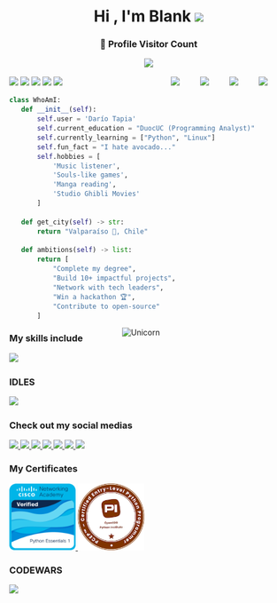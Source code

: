 <h1 align="center"><b>Hi , I'm Blank </b><img src="https://media.giphy.com/media/hvRJCLFzcasrR4ia7z/giphy.gif" width="35"></h1>
<div align=center>
  <h3><b>📍 Profile Visitor Count</b></h3>
</div>
<p align="center" >   
  <img src="https://profile-counter.glitch.me/DarioTapiaPy/count.svg" />  
</p>
<p align="left">
    <img src="https://media.tenor.com/hH7RVruIvCsAAAAj/jirasol.gif" width="50">
    <img src="https://media.tenor.com/hH7RVruIvCsAAAAj/jirasol.gif" width="50">
    <img src="https://media.tenor.com/RKwYeBPr3pEAAAAm/me.webp" width="50">
    <img src="https://media.tenor.com/RKwYeBPr3pEAAAAm/me.webp" width="50">
    <img src="https://media.tenor.com/RKwYeBPr3pEAAAAm/me.webp" width="50">
    <img align="right" src="https://media.tenor.com/MJssZUVyS9UAAAAi/plants-vs-zombies-zombie.gif" width="53">
    <img align="right" src="https://media.tenor.com/MJssZUVyS9UAAAAi/plants-vs-zombies-zombie.gif" width="53">
    <img align="right" src="https://media.tenor.com/MJssZUVyS9UAAAAi/plants-vs-zombies-zombie.gif" width="53">
    <img align="right" src="https://media.tenor.com/MJssZUVyS9UAAAAi/plants-vs-zombies-zombie.gif" width="53">
</p>

 ```python
class WhoAmI:
    def __init__(self):
        self.user = 'Darío Tapia'
        self.current_education = "DuocUC (Programming Analyst)"
        self.currently_learning = ["Python", "Linux"]
        self.fun_fact = "I hate avocado..."
        self.hobbies = [
            'Music listener', 
            'Souls-like games',
            'Manga reading',
            'Studio Ghibli Movies'
        ]
    
    def get_city(self) -> str:
        return "Valparaíso 🌊, Chile"
    
    def ambitions(self) -> list:
        return [
            "Complete my degree",
            "Build 10+ impactful projects",
            "Network with tech leaders",
            "Win a hackathon 🏆",
            "Contribute to open-source"
        ]

 ```
<img align="right" width=300px alt="Unicorn" src="https://media.tenor.com/RLgI4fQWhIYAAAAj/fantome-sexyfantome.gifp" />

### My skills include
<img src = "https://img.shields.io/badge/python-3670A0?style=for-the-badge&logo=python&logoColor=ffdd54">

### IDLES
<img src = "https://img.shields.io/badge/Visual%20Studio%20Code-0078d7.svg?style=for-the-badge&logo=visual-studio-code&logoColor=white">

### Check out my social medias
<a href= "https://www.instagram.com/blankzzz._/" >
  <img src ="https://img.shields.io/badge/Instagram-%23E4405F.svg?style=for-the-badge&logo=Instagram&logoColor=white">
<a href= "https://open.spotify.com/user/21v5rgvtomrhj3qziucjyhgti">
  <img src ="https://img.shields.io/badge/Spotify-1ED760?style=for-the-badge&logo=spotify&logoColor=white">
<a href= "https://discord.gg/SBMKW8pxsv">
  <img src ="https://img.shields.io/badge/Discord-%235865F2.svg?style=for-the-badge&logo=discord&logoColor=white">
<a href ="https://x.com/loveofunicorns">
  <img src = "https://img.shields.io/badge/X-%23000000.svg?style=for-the-badge&logo=X&logoColor=white">
<a href ="https://www.twitch.tv/princessmoon1">
  <img src = "https://img.shields.io/badge/Twitch-%239146FF.svg?style=for-the-badge&logo=Twitch&logoColor=white">
<a href = "https://www.codewars.com/users/DarioTapiaPy">
  <img src = "https://img.shields.io/badge/Codewars-B1361E?style=for-the-badge&logo=codewars&logoColor=grey">
<a href = "https://www.linkedin.com/in/dar%C3%ADo-tapia-gonz%C3%A1lez-35a458329/">
  <img src = "https://img.shields.io/badge/linkedin-%230077B5.svg?style=for-the-badge&logo=linkedin&logoColor=white">
</a>

### My Certificates
<a href="https://www.credly.com/badges/25bc7034-2ea0-4904-ad0d-c2b98a6c7bd1/public_url" target="_blank">
  <img src="https://github.com/DarioTapiaPy/DarioTapiaPy/blob/main/assets/python-essentials-1.1.png?raw=true" width="120">
</a>

<a href="https://www.credly.com/badges/2e87714b-8646-4da8-a6d3-9d2838af8a98/public_url" target="_blank">
  <img src="https://github.com/DarioTapiaPy/DarioTapiaPy/blob/main/assets/pcep-30-02-pcep-certified-entry-level-python-progra.png?raw=true" width="120">
</a>

### CODEWARS
<a href="https://www.codewars.com/users/DarioTapiaPy">
  <img src="https://www.codewars.com/users/DarioTapiaPy/badges/large">
</a>
